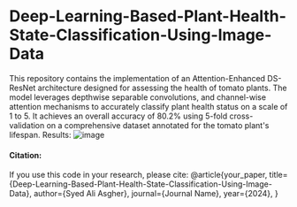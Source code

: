 # Deep-Learning-Based-Plant-Health-State-Classification-Using-Image-Data
 This repository contains the implementation of an Attention-Enhanced DS-ResNet architecture designed for assessing the health of tomato plants. The model leverages depthwise separable convolutions, and channel-wise attention mechanisms to accurately classify plant health status on a scale of 1 to 5. It achieves an overall accuracy of 80.2% using 5-fold cross-validation on a comprehensive dataset annotated for the tomato plant's lifespan.
 Results:
 ![image](https://github.com/aliasgher1996/Deep-Learning-Based-Plant-Health-State-Classification-Using-Image-Data/assets/142365993/db511c4f-7f6c-4d8e-9e45-c80fa1f2d187)

 
 
#### Citation:
If you use this code in your research, please cite:
 @article{your_paper,
  title={Deep-Learning-Based-Plant-Health-State-Classification-Using-Image-Data},
  author={Syed Ali Asgher},
  journal={Journal Name},
  year={2024},
}



